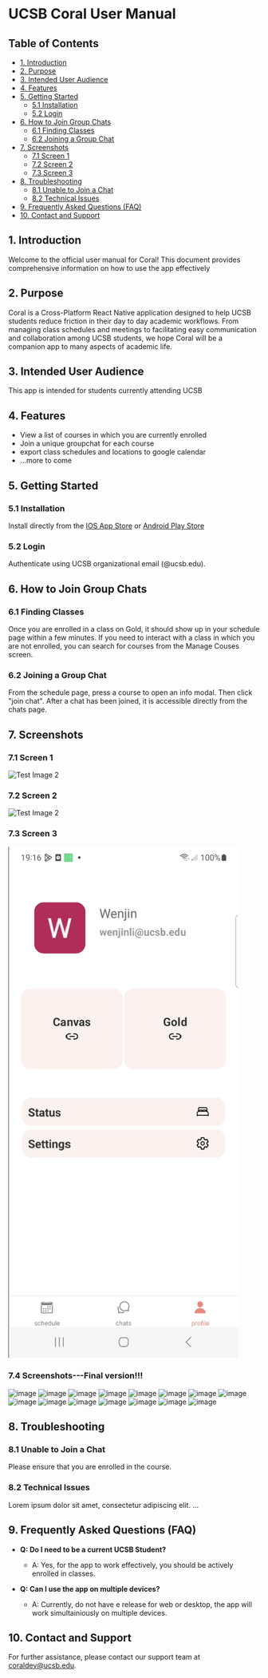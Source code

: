 # UCSB Coral User Manual

## Table of Contents

- [1. Introduction](#1-introduction)
- [2. Purpose](#2-purpose)
- [3. Intended User Audience](#3-intended-user-audience)
- [4. Features](#4-features)
- [5. Getting Started](#5-getting-started)
  - [5.1 Installation](#51-installation)
  - [5.2 Login](#52-login)
- [6. How to Join Group Chats](#6-how-to-join-group-chats)
  - [6.1 Finding Classes](#61-finding-classes)
  - [6.2 Joining a Group Chat](#62-joining-a-group-chat)
- [7. Screenshots](#7-screenshots)
  - [7.1 Screen 1](#71-login-screen)
  - [7.2 Screen 2](#72-class-selection)
  - [7.3 Screen 3](#73-group-chat-interface)
- [8. Troubleshooting](#8-troubleshooting)
  - [8.1 Unable to Join a Chat](#81-unable-to-join-a-chat)
  - [8.2 Technical Issues](#82-technical-issues)
- [9. Frequently Asked Questions (FAQ)](#9-frequently-asked-questions-faq)
- [10. Contact and Support](#10-contact-and-support)

## 1. Introduction

Welcome to the official user manual for Coral! This document provides comprehensive information on how to use the app effectively

## 2. Purpose

Coral is a Cross-Platform React Native application designed to help UCSB students reduce friction in their day to day academic workflows. From managing class schedules and meetings to facilitating easy communication and collaboration among UCSB students, we hope Coral will be a companion app to many aspects of academic life.

## 3. Intended User Audience

This app is intended for students currently attending UCSB

## 4. Features

- View a list of courses in which you are currently enrolled
- Join a unique groupchat for each course
- export class schedules and locations to google calendar
- ...more to come

## 5. Getting Started

### 5.1 Installation

Install directly from the [IOS App Store](https://google.com) or [Android Play Store](https://google.com)

### 5.2 Login

Authenticate using UCSB organizational email (@ucsb.edu).

## 6. How to Join Group Chats

### 6.1 Finding Classes

Once you are enrolled in a class on Gold, it should show up in your schedule page within a few minutes. If you need to interact with a class in which you are not enrolled, you can search for courses from the Manage Couses screen.

### 6.2 Joining a Group Chat

From the schedule page, press a course to open an info modal. Then click "join chat". After a chat has been joined, it is accessible directly from the chats page.

## 7. Screenshots

### 7.1 Screen 1

![Test Image 2](/team/HW04_image/03.jpg)

### 7.2 Screen 2

![Test Image 2](/team/HW04_image/02.jpg)

### 7.3 Screen 3

![Screen 3](image.png)

### 7.4 Screenshots---Final version!!!

![image](https://github.com/ucsb-cs184-f23/pj-react-04/assets/96481218/1ee02c53-c14e-4b27-8935-c221f4a99483)
![image](https://github.com/ucsb-cs184-f23/pj-react-04/assets/96481218/c5e0f0dc-dc4a-449f-9435-cc5b5f081553)
![image](https://github.com/ucsb-cs184-f23/pj-react-04/assets/96481218/d20fbbcd-d4ea-4c33-84b0-39de33e748cc)
![image](https://github.com/ucsb-cs184-f23/pj-react-04/assets/96481218/e0f96345-d6ea-4128-96eb-ada960d3090c)
![image](https://github.com/ucsb-cs184-f23/pj-react-04/assets/96481218/0b88af50-8564-4a49-805d-f886250ec6e7)
![image](https://github.com/ucsb-cs184-f23/pj-react-04/assets/96481218/c6fbeb30-deba-4aeb-befb-039b0fc4a136)
![image](https://github.com/ucsb-cs184-f23/pj-react-04/assets/96481218/97f2e4d3-52c1-45a8-af5f-46147535c89b)
![image](https://github.com/ucsb-cs184-f23/pj-react-04/assets/96481218/2ef58320-d7ea-4bb9-b1ab-ccdc5ba5ee30)
![image](https://github.com/ucsb-cs184-f23/pj-react-04/assets/96481218/97f4ee4c-b68a-423c-9a94-3e9230d60936)
![image](https://github.com/ucsb-cs184-f23/pj-react-04/assets/96481218/bf76e2ce-a56b-4271-ac2a-e65b4ebdc02f)
![image](https://github.com/ucsb-cs184-f23/pj-react-04/assets/96481218/fecd3314-b311-4d6e-a28c-6deeef43b6be)
![image](https://github.com/ucsb-cs184-f23/pj-react-04/assets/96481218/d71a0f05-a112-48af-bbb2-a541d7bb89fa)
![image](https://github.com/ucsb-cs184-f23/pj-react-04/assets/96481218/7ce7b018-4163-42c3-a2d8-c8c522d7d442)
![image](https://github.com/ucsb-cs184-f23/pj-react-04/assets/96481218/0856b948-ea8c-4087-bfa6-8bade1f47629)
![image](https://github.com/ucsb-cs184-f23/pj-react-04/assets/96481218/817c0768-fbd4-4256-8b3e-ade1777bcd32)

## 8. Troubleshooting

### 8.1 Unable to Join a Chat

Please ensure that you are enrolled in the course.

### 8.2 Technical Issues

Lorem ipsum dolor sit amet, consectetur adipiscing elit. ...

## 9. Frequently Asked Questions (FAQ)

- **Q: Do I need to be a current UCSB Student?**

  - A: Yes, for the app to work effectively, you should be actively enrolled in classes.

- **Q: Can I use the app on multiple devices?**
  - A: Currently, do not have e release for web or desktop, the app will work simultainiously on multiple devices.

## 10. Contact and Support

For further assistance, please contact our support team at [coraldev@ucsb.edu](coraldev@ucsb.edu).
